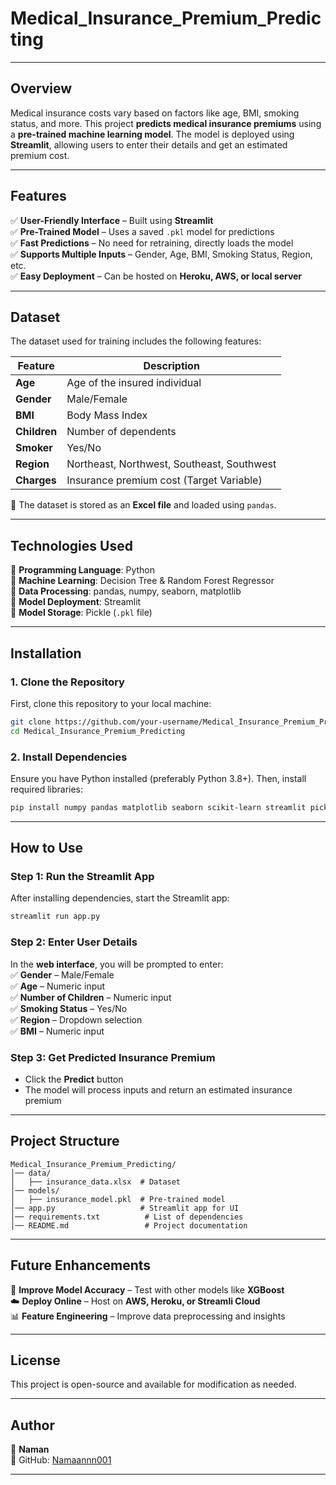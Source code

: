 # Medical_Insurance_Premium_Predicting
---

## Overview

Medical insurance costs vary based on factors like age, BMI, smoking status, and more. This project **predicts medical insurance premiums** using a **pre-trained machine learning model**. The model is deployed using **Streamlit**, allowing users to enter their details and get an estimated premium cost.

---

## Features

✅ **User-Friendly Interface** – Built using **Streamlit**  
✅ **Pre-Trained Model** – Uses a saved `.pkl` model for predictions  
✅ **Fast Predictions** – No need for retraining, directly loads the model  
✅ **Supports Multiple Inputs** – Gender, Age, BMI, Smoking Status, Region, etc.  
✅ **Easy Deployment** – Can be hosted on **Heroku, AWS, or local server**  

---

## Dataset

The dataset used for training includes the following features:

| Feature        | Description |
|---------------|------------|
| **Age**       | Age of the insured individual |
| **Gender**    | Male/Female |
| **BMI**       | Body Mass Index |
| **Children**  | Number of dependents |
| **Smoker**    | Yes/No |
| **Region**    | Northeast, Northwest, Southeast, Southwest |
| **Charges**   | Insurance premium cost (Target Variable) |

📂 The dataset is stored as an **Excel file** and loaded using `pandas`.

---

## Technologies Used

🔹 **Programming Language**: Python  
🔹 **Machine Learning**: Decision Tree & Random Forest Regressor  
🔹 **Data Processing**: pandas, numpy, seaborn, matplotlib  
🔹 **Model Deployment**: Streamlit  
🔹 **Model Storage**: Pickle (`.pkl` file)  

---

## Installation

### 1. Clone the Repository

First, clone this repository to your local machine:
```bash
git clone https://github.com/your-username/Medical_Insurance_Premium_Predicting.git
cd Medical_Insurance_Premium_Predicting
```

### 2. Install Dependencies

Ensure you have Python installed (preferably Python 3.8+). Then, install required libraries:
```bash
pip install numpy pandas matplotlib seaborn scikit-learn streamlit pickle5
```

---

## How to Use

### Step 1: Run the Streamlit App

After installing dependencies, start the Streamlit app:
```bash
streamlit run app.py
```

### Step 2: Enter User Details

In the **web interface**, you will be prompted to enter:  
✅ **Gender** – Male/Female  
✅ **Age** – Numeric input  
✅ **Number of Children** – Numeric input  
✅ **Smoking Status** – Yes/No  
✅ **Region** – Dropdown selection  
✅ **BMI** – Numeric input  

### Step 3: Get Predicted Insurance Premium

- Click the **Predict** button  
- The model will process inputs and return an estimated insurance premium  

---

## Project Structure

```
Medical_Insurance_Premium_Predicting/
│── data/
│   ├── insurance_data.xlsx  # Dataset
│── models/
│   ├── insurance_model.pkl  # Pre-trained model
│── app.py                   # Streamlit app for UI
│── requirements.txt          # List of dependencies
│── README.md                 # Project documentation
```

---

## Future Enhancements

🚀 **Improve Model Accuracy** – Test with other models like **XGBoost**  
☁️ **Deploy Online** – Host on **AWS, Heroku, or Streamli Cloud**  
📊 **Feature Engineering** – Improve data preprocessing and insights  

---

## License

This project is open-source and available for modification as needed.

---

## Author

👤 **Naman**   
🔗 GitHub: [Namaannn001](https://github.com/Namaannn001/) 

---

